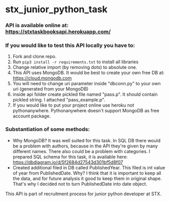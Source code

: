 # stx_junior_python_task

### API is available online at: https://stxtaskbooksapi.herokuapp.com/

### If you would like to test this API locally you have to: 
1. Fork and clone repo.
2. Run `pip3 install -r requirements.txt` to install all libraries 
3. Change relative import (by removing dots) to absolute one.
4. This API uses MongoDB. It would be best to create your own free DB at: https://cloud.mongodb.com
5. You will need to change uri parameter inside "dbconn.py" to your own uri (generated from your MongoDB)
6. inside api folder create pickled file named "pass.p". It should contain pickled string. I attached "pass_example.p".
7. If you would like to put your project online use heroku not pythonanywhere. Pythonanywhere doesn't support MongoDB as free account package. 

### Substantiation of some methods:

- Why MongoDB? It was well suited for this task. In SQL DB there would be a problem with authors, because in the API they're given by many different names. There also could be a problem with categories. I prepared SQL schema for this task, it is available here: https://dbdiagram.io/d/5f2684d27543d301bf5d8f07
- Created additional filed in DB called PublishedYear. This filed is int value of year from PublishedDate. Why? I think that it is important to keep all the data, and for future analysis it good to keep them in original shape. That's why I decided not to turn PublishedDate into date object. 

This API is part of recruitment process for junior python developer at STX. 
